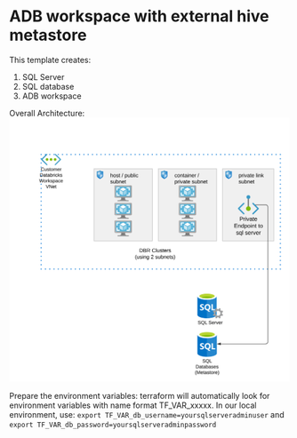 # ADB workspace with external hive metastore

This template creates:
1. SQL Server
2. SQL database
3. ADB workspace

Overall Architecture:
![alt text](../charts/adb-external-hive-metastore.png?raw=true)

Prepare the environment variables: terraform will automatically look for environment variables with name format TF_VAR_xxxxx.
In our local environment, use:
`export TF_VAR_db_username=yoursqlserveradminuser`
and `export TF_VAR_db_password=yoursqlserveradminpassword`